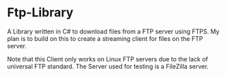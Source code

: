 # Ftp-Library
A Library written in C# to download files from a FTP server using FTPS.
My plan is to build on this to create a streaming client for files on the FTP server.

Note that this Client only works on Linux FTP servers due to the lack of universal FTP standard. The Server used for testing is a FileZilla server.
